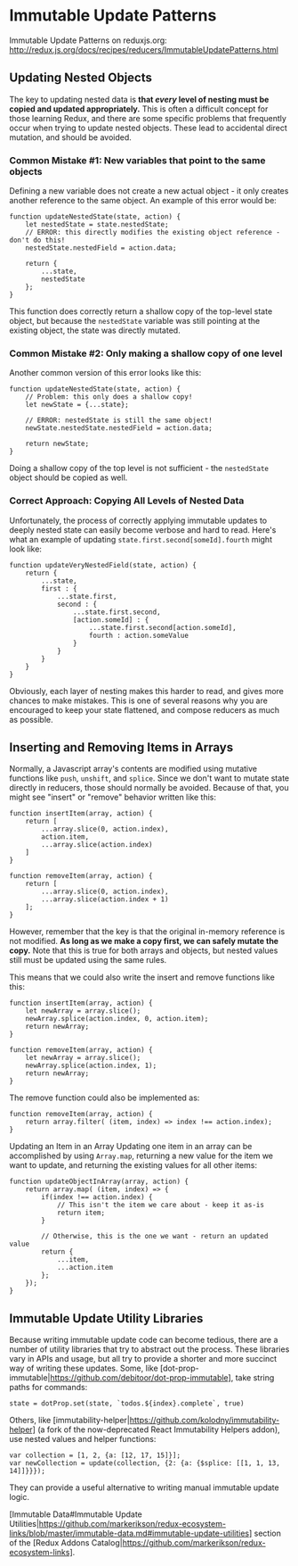 # Immutable Update Patterns
Immutable Update Patterns on reduxjs.org: http://redux.js.org/docs/recipes/reducers/ImmutableUpdatePatterns.html

## Updating Nested Objects
The key to updating nested data is **that *every* level of nesting must be copied and updated appropriately.** This is often a difficult concept for those learning Redux, and there are some specific problems that frequently occur when trying to update nested objects. These lead to accidental direct mutation, and should be avoided.

### Common Mistake #1: New variables that point to the same objects
Defining a new variable does not create a new actual object - it only creates another reference to the same object. An example of this error would be:
```
function updateNestedState(state, action) {
    let nestedState = state.nestedState;
    // ERROR: this directly modifies the existing object reference - don't do this!
    nestedState.nestedField = action.data;
 
    return {
        ...state,
        nestedState
    };
}
```
This function does correctly return a shallow copy of the top-level state object, but because the `nestedState` variable was still pointing at the existing object, the state was directly mutated.

### Common Mistake #2: Only making a shallow copy of one level
Another common version of this error looks like this:
```
function updateNestedState(state, action) {
    // Problem: this only does a shallow copy!
    let newState = {...state};
 
    // ERROR: nestedState is still the same object!
    newState.nestedState.nestedField = action.data;
 
    return newState;
}
```
Doing a shallow copy of the top level is not sufficient - the `nestedState` object should be copied as well.

### Correct Approach: Copying All Levels of Nested Data
Unfortunately, the process of correctly applying immutable updates to deeply nested state can easily become verbose and hard to read. Here's what an example of updating `state.first.second[someId].fourth` might look like:
```
function updateVeryNestedField(state, action) {
    return {
        ...state,
        first : {
            ...state.first,
            second : {
                ...state.first.second,
                [action.someId] : {
                    ...state.first.second[action.someId],
                    fourth : action.someValue
                }
            }
        }
    }
}
```
Obviously, each layer of nesting makes this harder to read, and gives more chances to make mistakes. This is one of several reasons why you are encouraged to keep your state flattened, and compose reducers as much as possible.

## Inserting and Removing Items in Arrays
Normally, a Javascript array's contents are modified using mutative functions like `push`, `unshift`, and `splice`. Since we don't want to mutate state directly in reducers, those should normally be avoided. Because of that, you might see "insert" or "remove" behavior written like this:
```
function insertItem(array, action) {
    return [
        ...array.slice(0, action.index),
        action.item,
        ...array.slice(action.index)
    ]
}

function removeItem(array, action) {
    return [
        ...array.slice(0, action.index),
        ...array.slice(action.index + 1)
    ];
}
```
However, remember that the key is that the original in-memory reference is not modified. **As long as we make a copy first, we can safely mutate the copy.** Note that this is true for both arrays and objects, but nested values still must be updated using the same rules.

This means that we could also write the insert and remove functions like this:
```
function insertItem(array, action) {
    let newArray = array.slice();
    newArray.splice(action.index, 0, action.item);
    return newArray;
}
 
function removeItem(array, action) {
    let newArray = array.slice();
    newArray.splice(action.index, 1);
    return newArray;
}
```
The remove function could also be implemented as:
```
function removeItem(array, action) {
    return array.filter( (item, index) => index !== action.index);
}
```
Updating an Item in an Array
Updating one item in an array can be accomplished by using `Array.map`, returning a new value for the item we want to update, and returning the existing values for all other items:
```
function updateObjectInArray(array, action) {
    return array.map( (item, index) => {
        if(index !== action.index) {
            // This isn't the item we care about - keep it as-is
            return item;
        }
 
        // Otherwise, this is the one we want - return an updated value
        return {
            ...item,
            ...action.item
        };    
    });
}
```
## Immutable Update Utility Libraries
Because writing immutable update code can become tedious, there are a number of utility libraries that try to abstract out the process. These libraries vary in APIs and usage, but all try to provide a shorter and more succinct way of writing these updates. Some, like [dot-prop-immutable|https://github.com/debitoor/dot-prop-immutable], take string paths for commands:
```
state = dotProp.set(state, `todos.${index}.complete`, true)
```
Others, like [immutability-helper|https://github.com/kolodny/immutability-helper] (a fork of the now-deprecated React Immutability Helpers addon), use nested values and helper functions:
```
var collection = [1, 2, {a: [12, 17, 15]}];
var newCollection = update(collection, {2: {a: {$splice: [[1, 1, 13, 14]]}}});
```
They can provide a useful alternative to writing manual immutable update logic.

[Immutable Data#Immutable Update Utilities|https://github.com/markerikson/redux-ecosystem-links/blob/master/immutable-data.md#immutable-update-utilities] section of the [Redux Addons Catalog|https://github.com/markerikson/redux-ecosystem-links].

